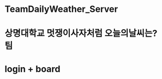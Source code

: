 TeamDailyWeather_Server
=======================

상명대학교 멋쟁이사자처럼 오늘의날씨는? 팀
==========================================

login + board
=============
